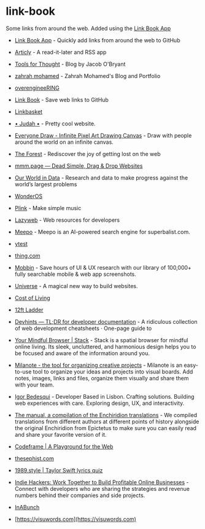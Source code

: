 # link-book

Some links from around the web. Added using the [Link Book App](https://link-book.vercel.app)

- [Link Book App](https://link-book.vercel.app/) - Quickly add links from around the web to GitHub
- [Articly](https://articly.vercel.app/inbox/link) - A read-it-later and RSS app

- [Tools for Thought](https://tfos.co/) - Blog by Jacob O'Bryant
- [zahrah mohamed](https://zahrahmohamed.netlify.app) - Zahrah Mohamed's Blog and Portfolio
- [overengineeRING](https://overengineering.kognise.dev/)
- [Link Book](http://localhost:3000/) - Save web links to GitHub

- [Linkbasket](https://linkbasket.xyz/)
- [• Judah •](https://joodaloop.com/) - Pretty cool website.
- [Everyone Draw - Infinite Pixel Art Drawing Canvas](https://everyonedraw.com/) - Draw with people around the world on an infinite canvas.
- [The Forest](https://theforest.link/) - Rediscover the joy of getting lost on the web
- [mmm.page — Dead Simple, Drag & Drop Websites](https://mmm.page/)
- [Our World in Data](https://ourworldindata.org/) - Research and data to make progress against the world’s largest problems
- [WonderOS](https://wonderos.org/)
- [Plink](https://test.plink.in/) - Make simple music 

- [Lazyweb](https://app.lazyweb.rocks/) - Web resources for developers 
- [Meepo](https://meepo.shop/) - Meepo is an AI-powered search engine for superbalist.com.
- [ytest](hrhth)
- [thing.com](thing.com)
- [Mobbin](https://mobbin.com) - Save hours of UI & UX research with our library of 100,000+ fully searchable mobile & web app screenshots.
- [Universe](https://onuniverse.com) - A magical new way to build websites. 
- [Cost of Living](https://www.numbeo.com/cost-of-living/)
- [12ft Ladder](https://12ft.io/)
- [Devhints — TL;DR for developer documentation](https://devhints.io) - A ridiculous collection of web development cheatsheets · One-page guide to 
- [Your Mindful Browser | Stack](https://stackbrowser.com/) - Stack is a spatial browser for mindful online living. Its sleek, uncluttered, and harmonious design helps you to be focused and aware of the information around you.
- [Milanote - the tool for organizing creative projects](https://milanote.com/) - Milanote is an easy-to-use tool to organize your ideas and projects into visual boards. Add notes, images, links and files, organize them visually and share them with your team.
- [Igor Bedesqui](https://www.igorbedesqui.com/) - Developer Based in Lisbon. Crafting solutions. Building web experiences with care. Exploring design, UX, and interactivity.
- [The manual, a compilation of the Enchiridion translations](https://psykip.vercel.app/) - We compiled translations from different authors at different points of history alongside the original Enchiridion from Epictetus to make sure you can easily read and share your favorite version of it.
- [Codeframe | A Playground for the Web](https://codeframe.co/)
- [thesephist.com](https://thesephist.com/)
- [1989.style | Taylor Swift lyrics quiz](https://1989.style/)
- [Indie Hackers: Work Together to Build Profitable Online Businesses](https://www.indiehackers.com/) - Connect with developers who are sharing the strategies and revenue numbers behind their companies and side projects.
- [InABunch](https://inabunch.link/)
- [https://visuwords.com](https://visuwords.com)
